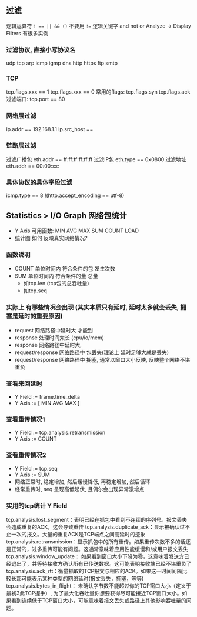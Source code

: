 

## 过滤
逻辑运算符 `! == || && ()` 不要用 `!=`
逻辑关键字 and not or
Analyze -> Display Filters 有很多实例
### 过滤协议, 直接小写协议名
udp tcp 
arp icmp igmp
dns http https ftp smtp

### TCP
tcp.flags.xxx == 1
tcp.flags.xxx == 0
常用的flags: tcp.flags.syn tcp.flags.ack
过滤端口: tcp.port == 80

### 网络层过滤
ip.addr == 192.168.1.1
ip.src_host == 

### 链路层过滤
过滤广播包 eth.addr == ff:ff:ff:ff:ff:ff 
过滤IP包   eth.type == 0x0800
过滤地址   eth.addr == 00:00:xx:

### 具体协议的具体字段过滤
icmp.type == 8
!(http.accept_encoding == utf-8)

## Statistics > I/O Graph 网络包统计
+ Y Axis 可用函数: MIN AVG MAX SUM  COUNT LOAD
+ 统计图 如何 反映真实网络情况?
### 函数说明
+ COUNT 单位时间内 符合条件的包 发生次数
+ SUM   单位时间内 符合条件的量 总量
	+ 如tcp.len (tcp包的总吞吐量)
	+ 如tcp.seq
### 实际上 有哪些情况会出现 (其实本质只有延时, 延时太多就会丢失, 拥塞是延时的重要原因)
+ request  网络路径中延时大 才能到
+ response 处理时间太长 (cpu/io/mem)
+ response 网络路径中延时大,
+ request/response 网络路径中 包丢失(理论上 延时足够大就是丢失)
+ request/response 网络路径中 拥塞, 通常以窗口大小反映, 反映整个网络不堪重负
### 查看来回延时
+ Y Field := frame.time_delta
+ Y Axis  := [ MIN AVG MAX ]
### 查看重传情况1
+ Y Field := tcp.analysis.retransmission
+ Y Axis  := COUNT
### 查看重传情况2
+ Y Field := tcp.seq
+ Y Axis  := SUM
+ 网络正常时, 稳定增加, 然后缓慢降低, 再稳定增加, 然后循环
+ 经常重传时, seq 呈现高低起伏, 且偶尔会出现异常激增点
### 实用的tcp统计 Y Field
tcp.analysis.lost_segment：表明已经在抓包中看到不连续的序列号。报文丢失会造成重复的ACK，这会导致重传
tcp.analysis.duplicate_ack：显示被确认过不止一次的报文。大量的重复ACK是TCP端点之间高延时的迹象
tcp.analysis.retransmission：显示抓包中的所有重传。如果重传次数不多的话还是正常的，过多重传可能有问题。这通常意味着应用性能缓慢和/或用户报文丢失
tcp.analysis.window_update： 如果看到窗口大小下降为零，这意味着发送方已经退出了，并等待接收方确认所有已传送数据。这可能表明接收端已经不堪重负了
tcp.analysis.ack_rtt：衡量抓取的TCP报文与相应的ACK。如果这一时间间隔比较长那可能表示某种类型的网络延时(报文丢失，拥塞，等等)
tcp.analysis.bytes_in_flight： 未确认字节数不能超过你的TCP窗口大小（定义于最初3此TCP握手）, 为了最大化吞吐量你想要获得尽可能接近TCP窗口大小。如果看到连续低于TCP窗口大小，可能意味着报文丢失或路径上其他影响吞吐量的问题。